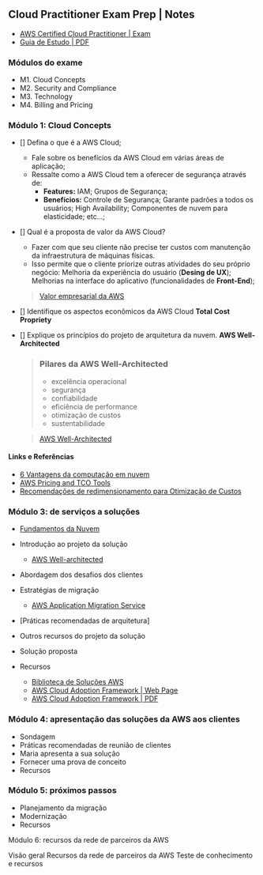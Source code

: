 ## Cloud Practitioner Exam Prep | Notes

- [AWS Certified Cloud Practitioner | Exam](https://aws.amazon.com/pt/certification/certified-cloud-practitioner/)
- [Guia de Estudo | PDF](./AWS-Certified-Cloud-Practitioner_Exam-Guide.pdf)

### Módulos do exame

- M1. Cloud Concepts
- M2. Security and Compliance
- M3. Technology
- M4. Billing and Pricing


### Módulo 1: Cloud Concepts
 
 - [] Defina o que é a AWS Cloud; 

    - Fale sobre os benefícios da AWS Cloud em várias áreas de aplicação;
    - Ressalte como a AWS Cloud tem a oferecer de segurança através de:
        - **Features:** IAM; Grupos de Segurança;
        - **Benefícios:** Controle de Segurança; Garante padrões a todos os usuários; High Availability; Componentes de nuvem para elasticidade; etc...;

- [] Qual é a proposta de valor da AWS Cloud? 
    
    - Fazer com que seu cliente não precise ter custos com manutenção da infraestrutura de máquinas físicas. 
    - Isso permite que o cliente priorize outras atividades do seu próprio negócio: Melhoria da experiência do usuário (**Desing de UX**); Melhorias na interface do aplicativo (funcionalidades de **Front-End**); 
    
    > [Valor empresarial da AWS](https://aws.amazon.com/pt/executive-insights/content/business-value-on-aws/)
 
 - [] Identifique os aspectos econômicos da AWS Cloud
    **Total Cost Propriety**

    > 
    
 - [] Explique os princípios do projeto de arquitetura da nuvem.
    **AWS Well-Architected**
    
    > ### Pilares da AWS Well-Architected
    > 
    > - excelência operacional
    > - segurança
    > - confiabilidade
    > - eficiência de performance
    > - otimização de custos
    > - sustentabilidade
    >

    > [AWS Well-Architected](https://aws.amazon.com/pt/architecture/well-architected/)
#### Links e Referências

- [6 Vantagens da computação em nuvem](https://docs.aws.amazon.com/whitepapers/latest/aws-overview/six-advantages-of-cloud-computing.html)
- [AWS Pricing and TCO Tools](https://docs.aws.amazon.com/whitepapers/latest/how-aws-pricing-works/aws-pricingtco-tools.html)
- [Recomendações de redimensionamento para Otimização de Custos](https://docs.aws.amazon.com/cost-management/latest/userguide/ce-rightsizing.html)

### Módulo 3: de serviços a soluções
- [Fundamentos da Nuvem](https://aws.amazon.com/pt/getting-started/cloud-essentials/)

- Introdução ao projeto da solução
    - [AWS Well-architected](https://aws.amazon.com/pt/architecture/well-architected/)
- Abordagem dos desafios dos clientes
- Estratégias de migração
    - [AWS Application Migration Service](https://aws.amazon.com/pt/application-migration-service/)
- [Práticas recomendadas de arquitetura]
- Outros recursos do projeto da solução
- Solução proposta
- Recursos
    - [Biblioteca de Soluções AWS](https://aws.amazon.com/pt/solutions/)
    - [AWS Cloud Adoption Framework | Web Page](https://aws.amazon.com/pt/cloud-adoption-framework/)
    - [AWS Cloud Adoption Framework | PDF](https://d1.awsstatic.com/whitepapers/pt_BR/aws-cloud-adoption-framework_pt-BR.pdf)

### Módulo 4: apresentação das soluções da AWS aos clientes

- Sondagem
- Práticas recomendadas de reunião de clientes
- Maria apresenta a sua solução
- Fornecer uma prova de conceito
- Recursos

### Módulo 5: próximos passos

- Planejamento da migração
- Modernização
- Recursos

Módulo 6: recursos da rede de parceiros da AWS

Visão geral
Recursos da rede de parceiros da AWS
Teste de conhecimento e recursos

